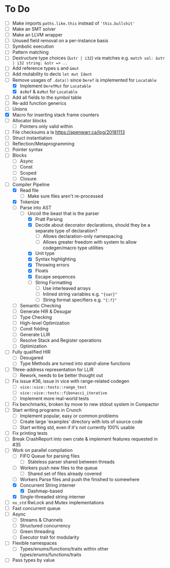 # To Do

- [ ] Make imports `paths.like.this` instead of `'this.bullshit'`
- [ ] Make an SMT solver
- [ ] Make an LLVM wrapper
- [ ] Unused field removal on a per-instance basis
- [ ] Symbolic execution
- [ ] Pattern matching
- [ ] Destructure type choices (`&str | i32`) via matches e.g. `match val: &str | i32 string: &str => ..`
- [ ] Add reference types `&` and `&mut`
- [ ] Add mutability to decls `let mut Ident`
- [ ] Remove usages of `.data()` since `Deref` is implemented for `Locatable`
  - [x] Implement `DerefMut` for `Locatable`
  - [x] `AsRef` & `AsMut` for `Locatable`
- [ ] Add all fields to the symbol table
- [ ] Re-add function generics
- [ ] Unions
- [x] Macro for inserting stack frame counters
- [ ] Allocator blocks
  - [ ] Pointers only valid within
- [ ] File checksums a la https://apenwarr.ca/log/20181113
- [ ] Struct instantiation
- [ ] Reflection/Metaprogramming
- [ ] Pointer syntax
- [ ] Blocks
  - [ ] Async
  - [ ] Const
  - [ ] Scoped
  - [ ] Closure
- [ ] Compiler Pipeline
  - [x] Read file
    - [ ] Make sure files aren't re-processed
  - [x] Tokenize
  - [ ] Parse into AST
    - [ ] Uncoil the beast that is the parser
      - [x] Pratt Parsing
      - [x] Decide about decorator declarations, should they be a separate type of declaration?
        - [ ] Allows declaration-only namespacing
        - [ ] Allows greater freedom with system to allow codegen/macro type utilities
      - [x] Unit type
      - [x] Syntax highlighting
      - [x] Throwing errors
      - [x] Floats
      - [x] Escape sequences
      - [ ] String Formatting
        - [ ] Use interleaved arrays
        - [ ] Inlined string variables e.g. `"{var}"`
        - [ ] String format specifiers e.g. `"{:?}"`
  - [ ] Semantic Checking
  - [ ] Generate HIR & Desugar
  - [ ] Type Checking
  - [ ] High-level Optimization
  - [ ] Const folding
  - [ ] Generate LLIR
  - [ ] Resolve Stack and Register operations
  - [ ] Optimization
- [ ] Fully qualified HIR
  - [ ] Desugared
  - [ ] Type Methods are turned into stand-alone functions
- [ ] Three-address representation for LLIR
  - [ ] Rework, needs to be better thought out
- [ ] Fix issue #36, issue in vice with range-related codegen
  - [ ] `vice::vice::tests::range_test`
  - [ ] `vice::vice::tests::fibonacci_iterative`
  - [ ] Implement more real-world tests
- [ ] Fix benchmarks, broken by move to new stdout system in Compactor
- [ ] Start writing programs in Crunch
  - [ ] Implement popular, easy or common problems
  - [ ] Create large 'examples' directory with lots of source code
  - [ ] Start writing std, even if it's not currently 100% usable
- [ ] Fix printing tests
- [ ] Break CrashReport into own crate & implement features requested in #35
- [ ] Work on parallel compilation
  - [ ] FIFO Queue for parsing files
    - [ ] Stateless parser shared between threads
  - [ ] Workers push new files to the queue
    - [ ] Shared set of files already covered
  - [ ] Workers Parse files and push the finished to somewhere
  - [x] Concurrent String interner
    - [x] Dashmap-based
  - [x] Single-threaded string interner
- [ ] `no_std` RwLock and Mutex implementations
- [ ] Fast concurrent queue
- [ ] Async
  - [ ] Streams & Channels
  - [ ] Structured concurrency
  - [ ] Green threading
  - [ ] Executor trait for modularity
- [ ] Flexible namespaces
  - [ ] Types/enums/functions/traits within other types/enums/functions/traits
- [ ] Pass types by value
